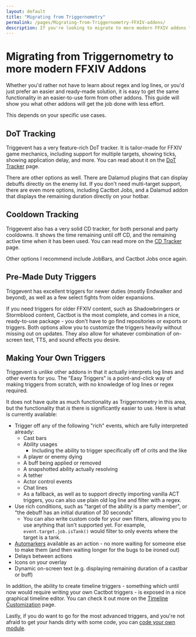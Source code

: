 ```yaml
---
layout: default
title: "Migrating from Triggernometry"
permalink: /pages/Migrating-from-Triggernometry-FFXIV-addons/
description: If you're looking to migrate to more modern FFXIV addons for triggers and UI needs, read this guide.
---
```


# Migrating from Triggernometry to more modern FFXIV Addons

Whether you'd rather not have to learn about regex and log lines, or you'd just prefer
an easier and ready-made solution, it is easy to get the same functionality in an
easier-to-use form from other addons. This guide will show you what other addons will
get the job done with less effort.

This depends on your specific use cases.

## DoT Tracking

Triggevent has a very feature-rich DoT tracker.
It is tailor-made for FFXIV game mechanics, including support for multiple targets,
showing ticks, showing application delay, and more. You can read about it on the 
[DoT Tracker](Dot-Tracker.md) page. 

There are other options as well. There are Dalamud plugins that can display debuffs
directly on the enemy list. If you don't need multi-target support, there are even more
options, including Cactbot Jobs, and a Dalamud addon that displays the remaining duration
directly on your hotbar.

## Cooldown Tracking

Triggevent also has a very solid CD tracker, for both personal and party cooldowns.
It shows the time remaining until off CD, and the remaining active time when it has
been used. You can read more on the [CD Tracker](Cooldown-Tracker.md) page.

Other options I recommend include JobBars, and Cactbot Jobs once again.

## Pre-Made Duty Triggers

Triggevent has excellent triggers for newer duties (mostly Endwalker and beyond), 
as well as a few select fights from older expansions.

If you need triggers for older FFXIV content, such as Shadowbringers or Stormblood content, 
Cactbot is the most complete, and comes in a
nice, ready-to-use package - you don't have to go find repositories or exports or triggers.
Both options allow you to customize the triggers heavily without missing out on updates.
They also allow for whatever combination of on-screen text, TTS, and sound effects
you desire.

## Making Your Own Triggers

Triggevent is unlike other addons in that it actually interprets log lines and other events
for you. The "Easy Triggers" is a point-and-click way of making triggers from scratch, with
no knowledge of log lines or regex required. 

It does not have quite as much functionality as Triggernometry in this area, but the functionality
that *is* there is significantly easier to use. Here is what is currently available:
- Trigger off any of the following "rich" events, which are fully interpreted already:
  - Cast bars
  - Ability usages
    - Including the ability to trigger specifically off of crits and the like
  - A player or enemy dying
  - A buff being applied or removed
  - A snapshotted ability actually resolving
  - A tether
  - Actor control events
  - Chat lines
  - As a fallback, as well as to support directly importing vanilla ACT triggers, you can also
    use plain old log line and filter with a regex.
- Use rich conditions, such as "target of the ability is a party member", or "the debuff has an initial duration of 30 seconds"
  - You can also write custom code for your own filters, allowing you to use anything that isn't supported yet. 
    For example, `event.target.job.isTank()` would filter to only events where the target is a tank.
- [Automarkers](Automarkers.md) available as an action - no more waiting for someone else to make them (and then waiting longer for the bugs to be ironed out)
- Delays between actions
- Icons on your overlay
- Dynamic on-screen text (e.g. displaying remaining duration of a castbar or buff)

In addition, the ability to create timeline triggers - something which until now 
would require writing your own Cactbot triggers - is exposed in a nice graphical timeline editor.
You can check it out more on the [Timeline Customization](Timeline-Customization.md) page.

Lastly, if you do want to go for the most advanced triggers, and you're not afraid to get your
hands dirty with some code, you can [code your own module](https://github.com/xpdota/triggevent-example-module).
